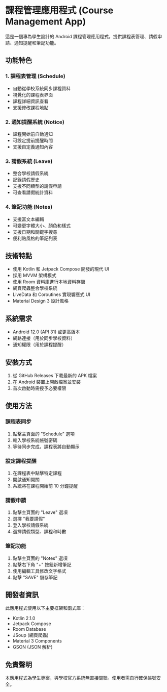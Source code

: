 # 課程管理應用程式 (Course Management App)

這是一個專為學生設計的 Android 課程管理應用程式，提供課程表管理、請假申請、通知提醒和筆記功能。

## 功能特色

### 1. 課程表管理 (Schedule)
- 自動從學校系統同步課程資料
- 視覺化的課程表界面
- 課程詳細資訊查看
- 支援修改課程地點

### 2. 通知提醒系統 (Notice)
- 課程開始前自動通知
- 可設定提前提醒時間
- 支援自定義通知內容

### 3. 請假系統 (Leave)
- 整合學校請假系統
- 記錄請假歷史
- 支援不同類型的請假申請
- 可查看請假統計資料

### 4. 筆記功能 (Notes)
- 支援富文本編輯
- 可變更字體大小、顏色和樣式
- 支援日期和關鍵字搜尋
- 便利貼風格的筆記列表

## 技術特點

- 使用 Kotlin 和 Jetpack Compose 開發的現代 UI
- 採用 MVVM 架構模式
- 使用 Room 資料庫進行本地資料存儲
- 網頁爬蟲整合學校系統
- LiveData 和 Coroutines 實現響應式 UI
- Material Design 3 設計風格

## 系統需求

- Android 12.0 (API 31) 或更高版本
- 網路連接（用於同步學校資料）
- 通知權限（用於課程提醒）

## 安裝方式

1. 從 GitHub Releases 下載最新的 APK 檔案
2. 在 Android 裝置上開啟檔案並安裝
3. 首次啟動時需授予必要權限

## 使用方法

### 課程表同步
1. 點擊主頁面的 "Schedule" 選項
2. 輸入學校系統帳號密碼
3. 等待同步完成，課程表將自動顯示

### 設定課程提醒
1. 在課程表中點擊特定課程
2. 開啟通知開關
3. 系統將在課程開始前 10 分鐘提醒

### 請假申請
1. 點擊主頁面的 "Leave" 選項
2. 選擇 "我要請假"
3. 登入學校請假系統
4. 選擇請假類型、課程和時數

### 筆記功能
1. 點擊主頁面的 "Notes" 選項
2. 點擊右下角 "+" 按鈕新增筆記
3. 使用編輯工具修改文字格式
4. 點擊 "SAVE" 儲存筆記

## 開發者資訊

此應用程式使用以下主要框架和函式庫：
- Kotlin 2.1.0
- Jetpack Compose
- Room Database
- JSoup (網頁爬蟲)
- Material 3 Components
- GSON (JSON 解析)

## 免責聲明

本應用程式為學生專案，與學校官方系統無直接關聯。使用者需自行確保帳號安全。
